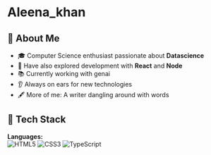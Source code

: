 # Aleena_khan

## 🧠 About Me

- 🎓 Computer Science enthusiast passionate about **Datascience**
- 🔬 Have also explored development with **React** and **Node**
- 📚 Currently working with genai
- 👂 Always on ears for new technologies
- 🖋️ More of me: A writer dangling around with words

## 🚀 Tech Stack

**Languages:**  
![HTML5](https://img.shields.io/badge/HTML5-E34F26?style=flat&logo=html5&logoColor=white)
![CSS3](https://img.shields.io/badge/CSS3-1572B6?style=flat&logo=css3&logoColor=white)
![TypeScript](https://img.shields.io/badge/TypeScript-3178C6?style=flat&logo=typescript&logoColor=white)



